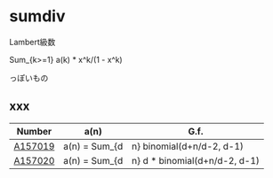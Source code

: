 # sumdiv

Lambert級数

Sum_{k>=1} a(k) * x^k/(1 - x^k)

っぽいもの

## xxx

| Number | a(n) | G.f. |
| ----- | ----- | ----- | 
| [A157019](https://oeis.org/A157019) | a(n) = Sum_{d|n}     binomial(d+n/d-2, d-1) | Sum_{k>=1}     (x/(1-x^k)^k |
| [A157020](https://oeis.org/A157020) | a(n) = Sum_{d|n} d * binomial(d+n/d-2, d-1) | Sum_{k>=1} k * (x/(1-x^k)^k |
